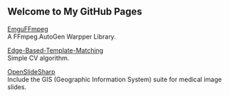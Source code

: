 ## Welcome to My GitHub Pages

[EmguFFmpeg](https://github.com/IOL0ol1/EmguFFmpeg)    
A FFmpeg.AutoGen Warpper Library.

[Edge-Based-Template-Matching](https://github.com/IOL0ol1/Edge-Based-Template-Matching)    
Simple CV algorithm.

[OpenSlideSharp](https://github.com/IOL0ol1/OpenSlideSharp)    
Include the GIS (Geographic Information System) suite for medical image slides.
